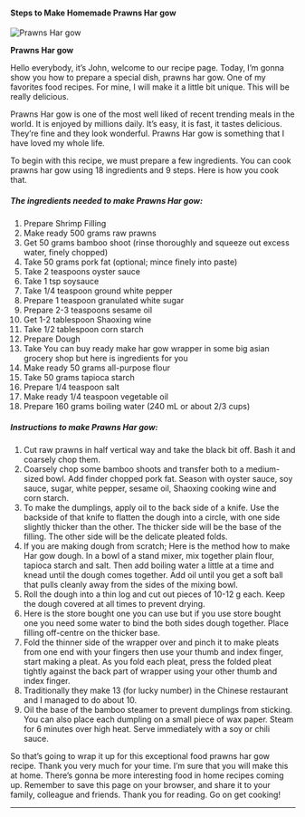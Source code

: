            

#### Steps to Make Homemade Prawns Har gow

![Prawns Har gow](https://img-global.cpcdn.com/recipes/493b7cafa49e6e6a/751x532cq70/prawns-har-gow-recipe-main-photo.jpg)

**Prawns Har gow**

Hello everybody, it’s John, welcome to our recipe page. Today, I’m gonna show you how to prepare a special dish, prawns har gow. One of my favorites food recipes. For mine, I will make it a little bit unique. This will be really delicious.

Prawns Har gow is one of the most well liked of recent trending meals in the world. It is enjoyed by millions daily. It’s easy, it is fast, it tastes delicious. They’re fine and they look wonderful. Prawns Har gow is something that I have loved my whole life.

To begin with this recipe, we must prepare a few ingredients. You can cook prawns har gow using 18 ingredients and 9 steps. Here is how you cook that.

##### The ingredients needed to make Prawns Har gow:

1.  Prepare Shrimp Filling
2.  Make ready 500 grams raw prawns
3.  Get 50 grams bamboo shoot (rinse thoroughly and squeeze out excess water, finely chopped)
4.  Take 50 grams pork fat (optional; mince finely into paste)
5.  Take 2 teaspoons oyster sauce
6.  Take 1 tsp soysauce
7.  Take 1/4 teaspoon ground white pepper
8.  Prepare 1 teaspoon granulated white sugar
9.  Prepare 2-3 teaspoons sesame oil
10.  Get 1-2 tablespoon Shaoxing wine
11.  Take 1/2 tablespoon corn starch
12.  Prepare Dough
13.  Take You can buy ready make har gow wrapper in some big asian grocery shop but here is ingredients for you
14.  Make ready 50 grams all-purpose flour
15.  Take 50 grams tapioca starch
16.  Prepare 1/4 teaspoon salt
17.  Make ready 1/4 teaspoon vegetable oil
18.  Prepare 160 grams boiling water (240 mL or about 2/3 cups)

##### Instructions to make Prawns Har gow:

1.  Cut raw prawns in half vertical way and take the black bit off. Bash it and coarsely chop them.
2.  Coarsely chop some bamboo shoots and transfer both to a medium-sized bowl. Add finder chopped pork fat. Season with oyster sauce, soy sauce, sugar, white pepper, sesame oil, Shaoxing cooking wine and corn starch.
3.  To make the dumplings, apply oil to the back side of a knife. Use the backside of that knife to flatten the dough into a circle, with one side slightly thicker than the other. The thicker side will be the base of the filling. The other side will be the delicate pleated folds.
4.  If you are making dough from scratch; Here is the method how to make Har gow dough. In a bowl of a stand mixer, mix together plain flour, tapioca starch and salt. Then add boiling water a little at a time and knead until the dough comes together. Add oil until you get a soft ball that pulls cleanly away from the sides of the mixing bowl.
5.  Roll the dough into a thin log and cut out pieces of 10-12 g each. Keep the dough covered at all times to prevent drying.
6.  Here is the store bought one you can use but if you use store bought one you need some water to bind the both sides dough together. Place filling off-centre on the thicker base.
7.  Fold the thinner side of the wrapper over and pinch it to make pleats from one end with your fingers then use your thumb and index finger, start making a pleat. As you fold each pleat, press the folded pleat tightly against the back part of wrapper using your other thumb and index finger.
8.  Traditionally they make 13 (for lucky number) in the Chinese restaurant and I managed to do about 10.
9.  Oil the base of the bamboo steamer to prevent dumplings from sticking. You can also place each dumpling on a small piece of wax paper. Steam for 6 minutes over high heat. Serve immediately with a soy or chili sauce.

So that’s going to wrap it up for this exceptional food prawns har gow recipe. Thank you very much for your time. I’m sure that you will make this at home. There’s gonna be more interesting food in home recipes coming up. Remember to save this page on your browser, and share it to your family, colleague and friends. Thank you for reading. Go on get cooking!

* * *